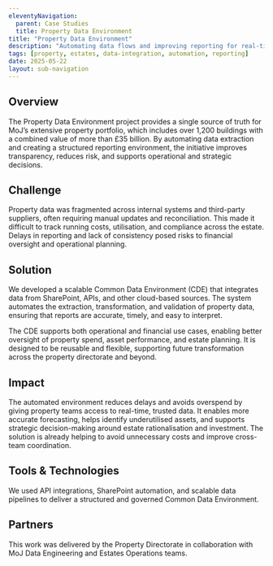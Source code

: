 ```yaml
---
eleventyNavigation:
  parent: Case Studies
  title: Property Data Environment
title: "Property Data Environment"
description: "Automating data flows and improving reporting for real-time management of MoJ’s property portfolio."
tags: [property, estates, data-integration, automation, reporting]
date: 2025-05-22
layout: sub-navigation
---
```


## Overview

The Property Data Environment project provides a single source of truth for MoJ’s extensive property portfolio, which includes over 1,200 buildings with a combined value of more than £35 billion. By automating data extraction and creating a structured reporting environment, the initiative improves transparency, reduces risk, and supports operational and strategic decisions.

## Challenge

Property data was fragmented across internal systems and third-party suppliers, often requiring manual updates and reconciliation. This made it difficult to track running costs, utilisation, and compliance across the estate. Delays in reporting and lack of consistency posed risks to financial oversight and operational planning.

## Solution

We developed a scalable Common Data Environment (CDE) that integrates data from SharePoint, APIs, and other cloud-based sources. The system automates the extraction, transformation, and validation of property data, ensuring that reports are accurate, timely, and easy to interpret.

The CDE supports both operational and financial use cases, enabling better oversight of property spend, asset performance, and estate planning. It is designed to be reusable and flexible, supporting future transformation across the property directorate and beyond.

## Impact

The automated environment reduces delays and avoids overspend by giving property teams access to real-time, trusted data. It enables more accurate forecasting, helps identify underutilised assets, and supports strategic decision-making around estate rationalisation and investment. The solution is already helping to avoid unnecessary costs and improve cross-team coordination.

## Tools & Technologies

We used API integrations, SharePoint automation, and scalable data pipelines to deliver a structured and governed Common Data Environment.

## Partners

This work was delivered by the Property Directorate in collaboration with MoJ Data Engineering and Estates Operations teams.

